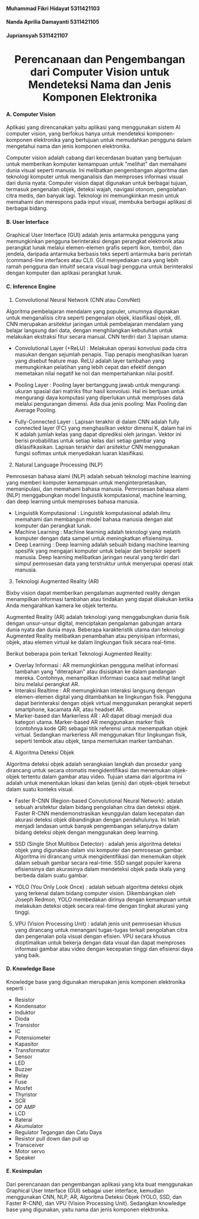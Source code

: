 #### Muhammad Fikri Hidayat 5311421103
#### Nanda Aprilia Damayanti 5311421105
#### Jupriansyah 5311421107

<center><h1>Perencanaan dan Pengembangan dari Computer Vision untuk Mendeteksi Nama dan Jenis Komponen Elektronika</h1></center>

#### A. Computer Vision

Aplikasi yang direncanakan yaitu aplikasi yang menggunakan sistem AI computer vision, yang berfokus hanya untuk mendeteksi komponen-komponen elektronika yang bertujuan untuk memudahkan pengguna dalam mengetahui nama dan jenis komponen elektronika.

Computer vision adalah cabang dari kecerdasan buatan yang bertujuan untuk memberikan komputer kemampuan untuk "melihat" dan memahami dunia visual seperti manusia. Ini melibatkan pengembangan algoritma dan teknologi komputer untuk menganalisis dan memproses informasi visual dari dunia nyata. Computer vision dapat digunakan untuk berbagai tujuan, termasuk pengenalan objek, deteksi wajah, navigasi otonom, pengolahan citra medis, dan banyak lagi. Teknologi ini memungkinkan mesin untuk memahami dan merespons pada input visual, membuka berbagai aplikasi di berbagai bidang.

#### B. User Interface

Graphical User Interface (GUI) adalah jenis antarmuka pengguna yang memungkinkan pengguna berinteraksi dengan perangkat elektronik atau perangkat lunak melalui elemen-elemen grafis seperti ikon, tombol, dan jendela, daripada antarmuka berbasis teks seperti antarmuka baris perintah (command-line interfaces atau CLI). GUI menyediakan cara yang lebih ramah pengguna dan intuitif secara visual bagi pengguna untuk berinteraksi dengan komputer dan aplikasi perangkat lunak.

#### C. Inference Engine

1.	Convolutional Neural Network (CNN atau ConvNet)

Algoritma pembelajaran mendalam yang populer, umumnya digunakan untuk menganalisis citra seperti pengenalan objek, klasifikasi objek, dll. CNN merupakan arsitektur jaringan untuk pembelajaran mendalam yang belajar langsung dari data, dengan menghilangkan kebutuhan untuk melakukan ekstraksi fitur secara manual. CNN terdiri dari 3 lapisan utama:
- Convolutional Layer (+ReLU) : 
Melakukan operasi konvolusi pada citra masukan dengan sejumlah penapis. Tiap
penapis menghasilkan luaran yang disebut feature map. ReLU adalah layer tambahan yang memungkinkan pelatihan yang lebih cepat dan efektif dengan memetakan nilai negatif ke nol dan mempertahankan nilai positif.

- Pooling Layer :
Pooling layer bertanggung jawab untuk mengurangi ukuran spasial dari matriks fitur hasil konvolusi. Hal ini bertjuan untuk mengurangi daya komputasi yang diperlukan untuk memproses data melalui pengurangan dimensi. Ada dua jenis pooling: Max Pooling dan Average Pooling.

- Fully-Connected Layer :
Lapisan terakhir di dalam CNN adalah fully connected layer (FC) yang menghasilkan vektor dimensi K, dalam hal ini K adalah jumlah kelas yang dapat diprediksi oleh jaringan. Vektor ini berisi probabilitas untuk setiap kelas dari setiap gambar yang diklasifikasikan. Lapisan terakhir dari arsitektur CNN menggunakan fungsi softmax untuk menyediakan luaran klasifikasi.


2.	Natural Language Processing (NLP)

Pemrosesan bahasa alami (NLP) adalah sebuah teknologi machine learning yang memberi komputer kemampuan untuk menginterpretasikan, memanipulasi, dan memahami bahasa manusia. Pemrosesan bahasa alami (NLP) menggabungkan model linguistik komputasional, machine learning, dan deep learning untuk memproses bahasa manusia.
- Linguistik Komputasional :
Linguistik komputasional adalah ilmu memahami dan membangun model bahasa manusia dengan alat komputer dan perangkat lunak.
- Machine Learning :
Machine learning adalah teknologi yang melatih komputer dengan data sampel untuk meningkatkan efisiensinya.
- Deep Learning :
Deep learning adalah sebuah bidang machine learning spesifik yang mengajari komputer untuk belajar dan berpikir seperti manusia. Deep learning melibatkan jaringan neural yang terdiri dari simpul pemrosesan data yang terstruktur untuk menyerupai operasi otak manusia.

3.	Teknologi Augmented Reality (AR)

Bixby vision dapat memberikan pengalaman augmented reality dengan menampilkan informasi tambahan atau tindakan yang dapat dilakukan ketika Anda mengarahkan kamera ke objek tertentu.

Augmented Reality (AR) adalah teknologi yang menggabungkan dunia fisik dengan unsur-unsur digital, menciptakan pengalaman gabungan antara dunia nyata dan dunia maya. Beberapa karakteristik utama dari teknologi Augmented Reality melibatkan penambahan atau penyisipan informasi, objek, atau elemen virtual ke dalam lingkungan fisik secara real-time.

Berikut beberapa poin terkait Teknologi Augmented Reality:
- Overlay Informasi :
AR memungkinkan pengguna melihat informasi tambahan yang "diterapkan" atau disisipkan ke dalam pandangan mereka. Contohnya, menampilkan informasi cuaca saat melihat langit biru melalui perangkat AR.
- Interaksi Realtime :
AR memungkinkan interaksi langsung dengan elemen-elemen digital yang ditambahkan ke lingkungan fisik. Pengguna dapat berinteraksi dengan objek virtual menggunakan perangkat seperti smartphone, kacamata AR, atau headset AR.
- Marker-based dan Markerless AR :
AR dapat dibagi menjadi dua kategori utama. Marker-based AR menggunakan marker fisik (contohnya kode QR) sebagai titik referensi untuk menempatkan objek virtual. Sedangkan markerless AR menggunakan fitur lingkungan fisik, seperti tembok atau objek, tanpa memerlukan marker tambahan.

4. Algoritma Deteksi Objek

Algoritma deteksi objek adalah serangkaian langkah dan prosedur yang dirancang untuk secara otomatis mengidentifikasi dan menemukan objek-objek tertentu dalam gambar atau video. Tujuan utama dari algoritma ini adalah untuk menentukan lokasi dan kelas (jenis) dari objek-objek tersebut dalam suatu konteks visual.

- Faster R-CNN (Region-based Convolutional Neural Network):
adalah sebuah arsitektur dalam bidang pengolahan citra dan deteksi objek. Faster R-CNN mendemonstrasikan keunggulan dalam kecepatan dan akurasi deteksi objek dibandingkan dengan pendahulunya. Ini telah menjadi landasan untuk banyak pengembangan selanjutnya dalam bidang deteksi objek dengan menggunakan deep learning.

- SSD (Single Shot Multibox Detector) :
adalah jenis algoritma deteksi objek yang digunakan dalam visi komputer dan pemrosesan gambar. Algoritma ini dirancang untuk mengidentifikasi dan menemukan objek dalam sebuah gambar secara real-time. SSD sangat populer karena efisiensinya dan akurasinya dalam mendeteksi objek pada skala yang berbeda dalam suatu gambar.

- YOLO (You Only Look Once) :
adalah sebuah algoritma deteksi objek yang terkenal dalam bidang computer vision. Dikembangkan oleh Joseph Redmon, YOLO membedakan dirinya dengan kemampuan untuk melakukan deteksi objek secara real-time dengan tingkat akurasi yang tinggi.

5. VPU (Vision Processing Unit) :
adalah jenis unit pemrosesan khusus yang dirancang untuk menangani tugas-tugas terkait pengolahan citra dan pengenalan pola visual dengan efisien. VPU secara khusus dioptimalkan untuk bekerja dengan data visual dan dapat memproses informasi gambar atau video dengan kecepatan tinggi dan efisiensi daya yang baik.

#### D. Knowledge Base

Knowledge base yang digunakan merupakan jenis komponen elektronika seperti :
- Resistor 
- Kondensator 
- Induktor 
- Dioda 
- Transistor 
- IC 
- Potensiometer 
- Kapasitor 
- Transformator 
- Sensor 
- LED 
- Buzzer 
- Relay 
- Fuse 
- Mosfet 
- Thyristor 
- SCR 
- OP AMP 
- LCD 
- Baterai 
- Akumulator 
- Regulator Tegangan dan Catu Daya 
- Resistor pull down dan pull up 
- Transceiver 
- Motor servo 
- Speaker

#### E. Kesimpulan

Dari perencanaan dan pengembangan aplikasi yang kita buat menggunakan Graphical User Interface (GUI) sebagai user interface, kemudian menggunakan CNN, NLP, AR, Algoritma Deteksi Objek (YOLO, SSD, dan Faster R-CNN), dan VPU (Vision Processing Unit). Sedangkan knowledge base yang digunakan, yaitu nama dan jenis komponen elektronika.
